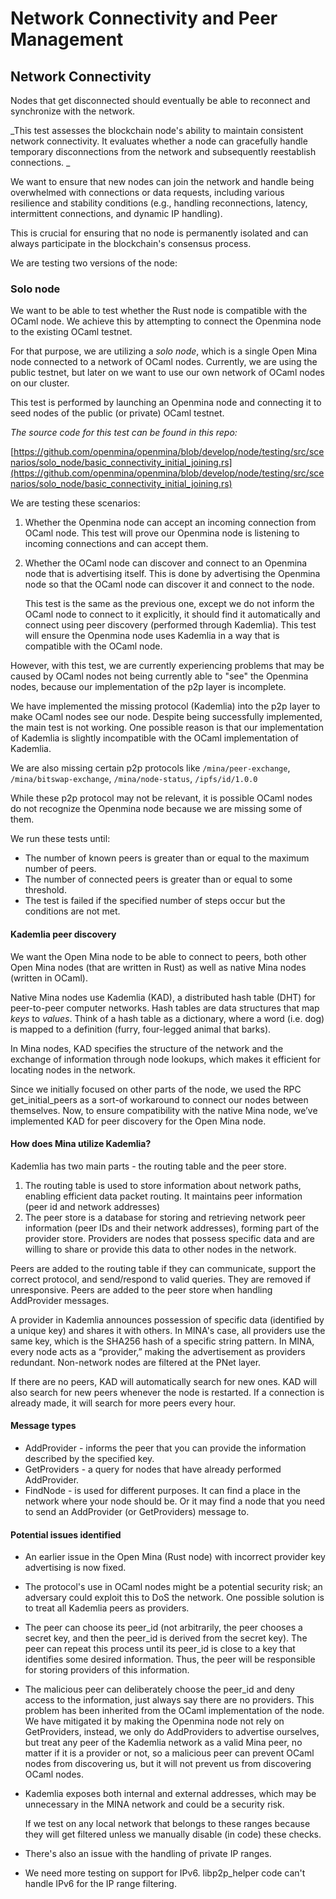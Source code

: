 
# Network Connectivity and Peer Management


## Network Connectivity

Nodes that get disconnected should eventually be able to reconnect and synchronize with the network.

_This test assesses the blockchain node's ability to maintain consistent network connectivity. It evaluates whether a node can gracefully handle temporary disconnections from the network and subsequently reestablish connections. _

We want to ensure that new nodes can join the network and handle being overwhelmed with connections or data requests, including various resilience and stability conditions (e.g., handling reconnections, latency, intermittent connections, and dynamic IP handling).

This is crucial for ensuring that no node is permanently isolated and can always participate in the blockchain's consensus process.

We are testing two versions of the node:


### Solo node

We want to be able to test whether the Rust node is compatible with the OCaml node. We achieve this by attempting to connect the Openmina node to the existing OCaml testnet.

For that purpose, we are utilizing a _solo node_, which is a single Open Mina node connected to a network of OCaml nodes. Currently, we are using the public testnet, but later on we want to use our own network of OCaml nodes on our cluster.

This test is performed by launching an Openmina node and connecting it to seed nodes of the public (or private) OCaml testnet.

_The source code for this test can be found in this repo:_

[https://github.com/openmina/openmina/blob/develop/node/testing/src/scenarios/solo_node/basic_connectivity_initial_joining.rs](https://github.com/openmina/openmina/blob/develop/node/testing/src/scenarios/solo_node/basic_connectivity_initial_joining.rs) 

 

We are testing these scenarios:



1. Whether the Openmina node can accept an incoming connection from OCaml node. This test will prove our Openmina node is listening to incoming connections and can accept them.
2. Whether the OCaml node can discover and connect to an Openmina node that is advertising itself. This is done by advertising the Openmina node so that the OCaml node can discover it and connect to the node. 

    This test is the same as the previous one, except we do not inform the OCaml node to connect to it explicitly, it should find it automatically and connect using peer discovery (performed through Kademlia). This test will ensure the Openmina node uses Kademlia in a way that is compatible with the OCaml node.


However, with this test, we are currently experiencing problems that may be caused by OCaml nodes not being currently able to  "see" the Openmina nodes, because our implementation of the p2p layer is incomplete. 


We have implemented the missing protocol (Kademlia) into the p2p layer to make OCaml nodes see our node. Despite being successfully implemented, the main test is not working. One possible reason is that our implementation of Kademlia is slightly incompatible with the OCaml implementation of Kademlia. 


We are also missing certain p2p protocols like `/mina/peer-exchange`, `/mina/bitswap-exchange`, `/mina/node-status`, `/ipfs/id/1.0.0`


While these p2p protocol may not be relevant, it is possible OCaml nodes do not recognize the Openmina node because we are missing some of them.


We run these tests until:



* The number of known peers is greater than or equal to the maximum number of peers.
* The number of connected peers is greater than or equal to some threshold.
* The test is failed if the specified number of steps occur but the conditions are not met.


#### Kademlia peer discovery

We want the Open Mina node to be able to connect to peers, both other Open Mina nodes (that are written in Rust) as well as native Mina nodes (written in OCaml). 

Native Mina nodes use Kademlia (KAD), a distributed hash table (DHT) for peer-to-peer computer networks. Hash tables are data structures that map _keys_ to _values_. Think of a hash table as a dictionary, where a word (i.e. dog) is mapped to a definition (furry, four-legged animal that barks). 

In Mina nodes, KAD specifies the structure of the network and the exchange of information through node lookups, which makes it efficient for locating nodes in the network. 

Since we initially focused on other parts of the node, we used the RPC get_initial_peers as a sort-of workaround to connect our nodes between themselves. Now, to ensure compatibility with the native Mina node, we’ve implemented KAD for peer discovery for the Open Mina node. 


#### How does Mina utilize Kademlia?

Kademlia has two main parts - the routing table and the peer store. 



1. The routing table is used to store information about network paths, enabling efficient data packet routing. It maintains peer information (peer id and network addresses)
2. The peer store is a database for storing and retrieving network peer information (peer IDs and their network addresses), forming part of the provider store. Providers are nodes that possess specific data and are willing to share or provide this data to other nodes in the network.

Peers are added to the routing table if they can communicate, support the correct protocol, and send/respond to valid queries. They are removed if unresponsive. Peers are added to the peer store when handling AddProvider messages.

A provider in Kademlia announces possession of specific data (identified by a unique key) and shares it with others. In MINA's case, all providers use the same key, which is the SHA256 hash of a specific string pattern. In MINA, every node acts as a “provider,” making the advertisement as providers redundant. Non-network nodes are filtered at the PNet layer.

If there are no peers, KAD will automatically search for new ones. KAD will also search for new peers whenever the node is restarted. If a connection is already made, it will search for more peers every hour. 


#### Message types



* AddProvider - informs the peer that you can provide the information described by the specified key.
* GetProviders - a query for nodes that have already performed AddProvider.
* FindNode - is used for different purposes. It can find a place in the network where your node should be. Or it may find a node that you need to send an AddProvider (or GetProviders) message to.


#### Potential issues identified
* An earlier issue in the Open Mina (Rust node) with incorrect provider key advertising is now fixed.
* The protocol's use in OCaml nodes might be a potential security risk; an adversary could exploit this to DoS the network. One possible solution is to treat all Kademlia peers as providers.
* The peer can choose its peer_id (not arbitrarily, the peer chooses a secret key, and then the peer_id is derived from the secret key). The peer can repeat this process until its peer_id is close to a key that identifies some desired information. Thus, the peer will be responsible for storing providers of this information.

* The malicious peer can deliberately choose the peer_id and deny access to the information, just always say there are no providers.
This problem has been inherited from the OCaml implementation of the node. We have mitigated it by making the Openmina node not rely on GetProviders, instead, we only do AddProviders to advertise ourselves, but treat any peer of the Kademlia network as a valid Mina peer, no matter if it is a provider or not, so a malicious peer can prevent OCaml nodes from discovering us, but it will not prevent us from discovering OCaml nodes.

* Kademlia exposes both internal and external addresses, which may be unnecessary in the MINA network and could be a security risk. 

    If we test on any local network that belongs to these ranges because they will get filtered unless we manually disable (in code) these checks.
* There's also an issue with the handling of private IP ranges.
* We need more testing on support for IPv6. libp2p_helper code can't handle IPv6 for the IP range filtering.
